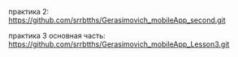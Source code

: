 практика 2:
https://github.com/srrbtths/Gerasimovich_mobileApp_second.git

практика 3 основная часть:
https://github.com/srrbtths/Gerasimovich_mobileApp_Lesson3.git

